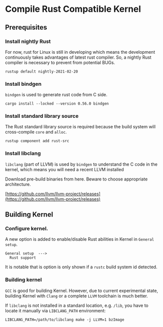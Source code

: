 # Compile Rust Compatible Kernel
## Prerequisites

### Install nightly Rust

For now, rust for Linux is still in developing which means the development continuously takes advantages of latest rust compiler. So, a nightly Rust compiler is necessary to prevent from potential BUGs.

```
rustup default nightly-2021-02-20
```

### Install bindgen

`bindgen` is used to generate rust code from C side.

```
cargo install --locked --version 0.56.0 bindgen
```

### Install standard library source

The Rust standard library source is required because the build system will cross-compile `core` and `alloc`.

```
rustup component add rust-src
```

### Install libclang

`libclang` (part of LLVM) is used by `bindgen` to understand the C code in the kernel, which means you will need a recent LLVM installed

Download pre-build binaries from here. Beware to choose appropriate architecture.

[https://github.com/llvm/llvm-project/releases](https://github.com/llvm/llvm-project/releases)

## Building Kernel

### Configure kernel.

A new option is added to enable/disable Rust abilities in Kernel in `General setup`.

```
General setup  --->
  Rust support
```

It is notable that is option is only shown if a `rustc` build system id detected.

### Building kernel

`GCC` is good for building Kernel. However, due to current experimental state, building Kernel with `Clang` or a complete `LLVM` toolchain is much better.


If `libclang` is not installed in a standard location, e.g. `/lib`, you have to locate it manually via `LIBCLANG_PATH` environment:

```
LIBCLANG_PATH=/path/to/libclang make -j LLVM=1 bzImage
```


